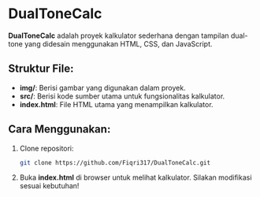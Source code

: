 # DualToneCalc

**DualToneCalc** adalah proyek kalkulator sederhana dengan tampilan dual-tone yang didesain menggunakan HTML, CSS, dan JavaScript.

## Struktur File:
- **img/**: Berisi gambar yang digunakan dalam proyek.
- **src/**: Berisi kode sumber utama untuk fungsionalitas kalkulator.
- **index.html**: File HTML utama yang menampilkan kalkulator.

## Cara Menggunakan:
1. Clone repositori:
   ```bash
   git clone https://github.com/Fiqri317/DualToneCalc.git
2. Buka **index.html** di browser untuk melihat kalkulator. Silakan modifikasi sesuai kebutuhan!
